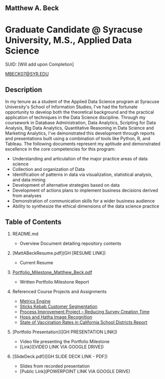 ## Matthew A. Beck
# Graduate Candidate @ Syracuse University, M.S., Applied Data Science
SUID: [Will add upon Completion]

MBECK07@SYR.EDU

## Description

In my tenure as a student of the Applied Data Science program at Syracuse University's School of Information Studies, I've had the fortunate opportunity to develop both the theoretical background and the practical application of techniques in the Data Science discipline. Through my coursework in Database Administration, Data Analytics, Scripting for Data Analysis, Big Data Analytics, Quantitative Reasoning in Data Science and Marketing Analytics, I've demonstrated this development through reports and presentations built using a combination of tools like Python, R, and Tableau. The following documents represent my aptitude and demonstrated excellence in the core competencies for this program:

* Understanding and articulation of the major practice areas of data science
* Collection and organization of Data
* Identification of patterns in data via visualization, statistical analysis, and data mining
* Development of alternative strategies based on data
* Development of actions plans to implement business decisions derived from analyses
* Demonstration of communication skills for a wider business audience
* Ability to synthesize the ethical dimensions of the data science practice

## Table of Contents

1. README.md 
    - Overview Document detailing repository contents

2. [MattABeckResume.pdf](GH [RESUME LINK])
    - Current Resume

3. [Portfolio_Milestone_Matthew_Beck.pdf](https://github.com/mbeck33/dsportfolio/blob/master/Portfolio_Milestone_Matthew_Beck.pdf)
    - Written Portfolio Milestone Report

4. Referenced Course Projects and Assignments
    * [Metrics Engine](https://github.com/mbeck33/dsportfolio/blob/master/DBManagement/Matthew_Beck_IST_659_Project_Deliverable.docx)
    * [Sticks Kebab Customer Segmentation](https://github.com/mbeck33/dsportfolio/blob/master/MarketingAnalytics/Team1Homework1.pdf)
    * [Process Improvement Project – Reducing Survey Creation Time](https://github.com/mbeck33/dsportfolio/blob/master/DataAnalysis/Matthew_Arlen_Beck_Process_Improvement_Project.pdf)
    * [Hops and Hatha Image Recognition](https://github.com/mbeck33/dsportfolio/blob/master/BigDataAnalytics/IST-718%20Big%20Data%20Analytics%20-%20Final%20Project%20Presentation.pdf)
    * [State of Vaccination Rates in California School Districts Report](https://github.com/mbeck33/dsportfolio/blob/master/QuantitativeReasoningForDataScience/Final_Exam_Beck_Matthew.pdf)
  
5. [Portfolio Presentation]([GH PRESENTATION LINK])
    - Video file presenting the Portfolio Milestone
    - [Link]([VIDEO LINK VIA GOOGLE DRIVE])

6. [SlideDeck.pdf]([GH SLIDE DECK LINK - PDF])
    - Slides from recorded presentation
    - [Public Link](POWERPOINT LINK VIA GOOGLE DRIVE)

